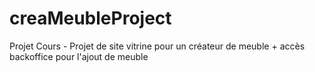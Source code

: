 # creaMeubleProject
Projet Cours - Projet de site vitrine pour un créateur de meuble + accès backoffice pour l'ajout de meuble
